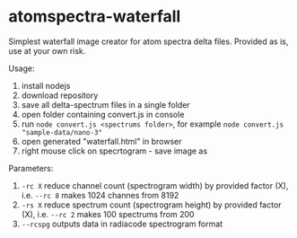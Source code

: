 # atomspectra-waterfall

Simplest waterfall image creator for atom spectra delta files.
Provided as is, use at your own risk.

Usage:
1) install nodejs
2) download repository
3) save all delta-spectrum files in a single folder
4) open folder containing convert.js in console
5) run ```node convert.js <spectrums folder>```, for example ```node convert.js "sample-data/nano-3"```
6) open generated "waterfall.html" in browser
7) right mouse click on specrtogram - save image as

Parameters:
1) ```-rc X``` reduce channel count (spectrogram width) by provided factor (X), i.e. ```--rc 8``` makes 1024 channes from 8192
2) ```-rs X``` reduce spectrum count (spectrogram height) by provided factor (X), i.e. ```--rc 2``` makes 100 spectrums from 200
3) ```--rcspg``` outputs data in radiacode spectrogram format
